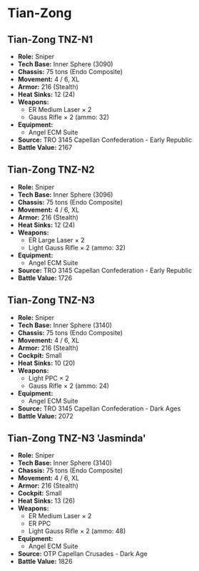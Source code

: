 # Tian-Zong
## Tian-Zong TNZ-N1
- **Role:** Sniper
- **Tech Base:** Inner Sphere (3090)
- **Chassis:** 75 tons (Endo Composite)
- **Movement:** 4 / 6, XL
- **Armor:** 216 (Stealth)
- **Heat Sinks:** 12 (24)
- **Weapons:**
  - ER Medium Laser × 2
  - Gauss Rifle × 2 (ammo: 32)
- **Equipment:**
  - Angel ECM Suite
- **Source:** TRO 3145 Capellan Confederation - Early Republic
- **Battle Value:** 2167

## Tian-Zong TNZ-N2
- **Role:** Sniper
- **Tech Base:** Inner Sphere (3096)
- **Chassis:** 75 tons (Endo Composite)
- **Movement:** 4 / 6, XL
- **Armor:** 216 (Stealth)
- **Heat Sinks:** 12 (24)
- **Weapons:**
  - ER Large Laser × 2
  - Light Gauss Rifle × 2 (ammo: 32)
- **Equipment:**
  - Angel ECM Suite
- **Source:** TRO 3145 Capellan Confederation - Early Republic
- **Battle Value:** 1726

## Tian-Zong TNZ-N3
- **Role:** Sniper
- **Tech Base:** Inner Sphere (3140)
- **Chassis:** 75 tons (Endo Composite)
- **Movement:** 4 / 6, XL
- **Armor:** 216 (Stealth)
- **Cockpit:** Small
- **Heat Sinks:** 10 (20)
- **Weapons:**
  - Light PPC × 2
  - Gauss Rifle × 2 (ammo: 24)
- **Equipment:**
  - Angel ECM Suite
- **Source:** TRO 3145 Capellan Confederation - Dark Ages
- **Battle Value:** 2072

## Tian-Zong TNZ-N3 'Jasminda'
- **Role:** Sniper
- **Tech Base:** Inner Sphere (3140)
- **Chassis:** 75 tons (Endo Composite)
- **Movement:** 4 / 6, XL
- **Armor:** 216 (Stealth)
- **Cockpit:** Small
- **Heat Sinks:** 13 (26)
- **Weapons:**
  - ER Medium Laser × 2
  - ER PPC
  - Light Gauss Rifle × 2 (ammo: 48)
- **Equipment:**
  - Angel ECM Suite
- **Source:** OTP Capellan Crusades - Dark Age
- **Battle Value:** 1826

